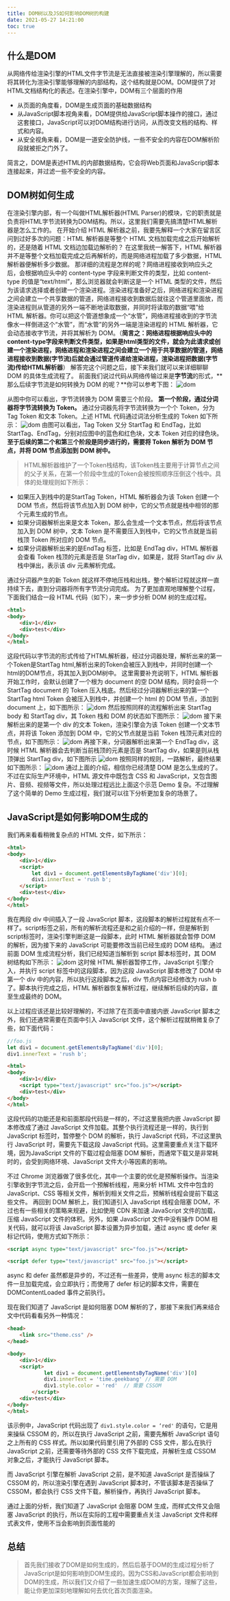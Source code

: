 ```yaml
---
title: DOM树以及JS如何影响DOM树的构建
date: 2021-05-27 14:21:00
toc: true
---
```


## 什么是DOM
从网络传给渲染引擎的HTML文件字节流是无法直接被渲染引擎理解的，所以需要将其转化为渲染引擎能够理解的内部结构，这个结构就是DOM。DOM提供了对HTML文档结构化的表述。在渲染引擎中，DOM有三个层面的作用
* 从页面的角度看，DOM是生成页面的基础数据结构
* 从JavaScript脚本视角来看，DOM提供给JavaScript脚本操作的接口，通过这套接口，JavaScript可以对DOM结构进行访问，从而改变文档的结构、样式和内容。
* 从安全视角来看，DOM是一道安全防护线，一些不安全的内容在DOM解析阶段就被拒之门外了。

简言之，DOM是表述HTML的内部数据结构，它会将Web页面和JavaScript脚本连接起来，并过滤一些不安全的内容。

## DOM树如何生成
在渲染引擎内部，有一个叫做HTML解析器(HTML Parser)的模块，它的职责就是负责将HTML字节流转换为DOM结构。所以，这里我们需要先搞清楚HTML解析器是怎么工作的。
在开始介绍 HTML 解析器之前，我要先解释一个大家在留言区问到过好多次的问题：HTML 解析器是等整个 HTML 文档加载完成之后开始解析的，还是随着 HTML 文档边加载边解析的？
在这里我统一解答下，HTML 解析器并不是等整个文档加载完成之后再解析的，而是网络进程加载了多少数据，HTML 解析器便解析多少数据。
那详细的流程是怎样的呢？网络进程接收到响应头之后，会根据响应头中的 content-type 字段来判断文件的类型，比如 content-type 的值是“text/html”，那么浏览器就会判断这是一个 HTML 类型的文件，然后为该请求选择或者创建一个渲染进程。渲染进程准备好之后，网络进程和渲染进程之间会建立一个共享数据的管道，网络进程接收到数据后就往这个管道里面放，而渲染进程则从管道的另外一端不断地读取数据，并同时将读取的数据“喂”给 HTML 解析器。你可以把这个管道想象成一个“水管”，网络进程接收到的字节流像水一样倒进这个“水管”，而“水管”的另外一端是渲染进程的 HTML 解析器，它会动态接收字节流，并将其解析为 DOM。（**简言之：网络进程根据响应头中的content-type字段来判断文件类型，如果是html类型的文件，就会为此请求或创建一个渲染进程，网络进程和渲染进程之间会建立一个用于共享数据的管道，网络进程接收到数据(字节流)后就会通过管道传递给渲染进程，渲染进程把数据(字节流)传给HTML解析器**）
解答完这个问题之后，接下来我们就可以来详细聊聊 DOM 的具体生成流程了。
前面我们说过代码从网络传输过来是**字节流**的形式，**那么后续字节流是如何转换为 DOM 的呢？**你可以参考下图：
![dom](/assets/browserImg/dom.png "dom")

从图中你可以看出，字节流转换为 DOM 需要三个阶段。
**第一个阶段，通过分词器将字节流转换为 Token。**
通过分词器先将字节流转换为一个个 Token，分为 Tag Token 和文本 Token。上述 HTML 代码通过词法分析生成的 Token 如下所示：
![dom](/assets/browserImg/dom2.png "dom")
由图可以看出，Tag Token 又分 StartTag 和 EndTag，比如
StartTag、EndTag，分别对应图中的蓝色和红色块，文本 Token 对应的绿色块。
**至于后续的第二个和第三个阶段是同步进行的，需要将 Token 解析为 DOM 节点，并将 DOM 节点添加到 DOM 树中。**
>HTML解析器维护了一个Token栈结构，该Token栈主要用于计算节点之间的父子关系，在第一个阶段中生成的Token会被按照顺序压倒这个栈中。具体的处理规则如下所示：
* 如果压入到栈中的是StartTag Token，HTML 解析器会为该 Token 创建一个 DOM 节点，然后将该节点加入到 DOM 树中，它的父节点就是栈中相邻的那个元素生成的节点。
* 如果分词器解析出来是文本 Token，那么会生成一个文本节点，然后将该节点加入到 DOM 树中，文本 Token 是不需要压入到栈中，它的父节点就是当前栈顶 Token 所对应的 DOM 节点。
* 如果分词器解析出来的是EndTag 标签，比如是 EndTag div，HTML 解析器会查看 Token 栈顶的元素是否是 StarTag div，如果是，就将 StartTag div 从栈中弹出，表示该 div 元素解析完成。

通过分词器产生的新 Token 就这样不停地压栈和出栈，整个解析过程就这样一直持续下去，直到分词器将所有字节流分词完成。
为了更加直观地理解整个过程，下面我们结合一段 HTML 代码（如下），来一步步分析 DOM 树的生成过程。
```html
<html>
<body>
    <div>1</div>
    <div>test</div>
</body>
</html>
```
这段代码以字节流的形式传给了HTML解析器，经过分词器处理，解析出来的第一个Token是StartTag html,解析出来的Token会被压入到栈中，并同时创建一个html的DOM节点，将其加入到DOM树中。
这里需要补充说明下，HTML 解析器开始工作时，会默认创建了一个根为 document 的空 DOM 结构，同时会将一个 StartTag document 的 Token 压入栈底。然后经过分词器解析出来的第一个 StartTag html Token 会被压入到栈中，并创建一个 html 的 DOM 节点，添加到 document 上，如下图所示：
![dom](/assets/browserImg/dom3.png "dom")
然后按照同样的流程解析出来 StartTag body 和 StartTag div，其 Token 栈和 DOM 的状态如下图所示：
![dom](/assets/browserImg/dom4.png "dom")
接下来解析出来的是第一个 div 的文本 Token，渲染引擎会为该 Token 创建一个文本节点，并将该 Token 添加到 DOM 中，它的父节点就是当前 Token 栈顶元素对应的节点，如下图所示：
![dom](/assets/browserImg/dom5.png "dom")
再接下来，分词器解析出来第一个 EndTag div，这时候 HTML 解析器会去判断当前栈顶的元素是否是 StartTag div，如果是则从栈顶弹出 StartTag div，如下图所示
![dom](/assets/browserImg/dom6.png "dom")
按照同样的规则，一路解析，最终结果如下图所示：
![dom](/assets/browserImg/dom7.png "dom")
通过上面的介绍，相信你已经清楚 DOM 是怎么生成的了。不过在实际生产环境中，HTML 源文件中既包含 CSS 和 JavaScript，又包含图片、音频、视频等文件，所以处理过程远比上面这个示范 Demo 复杂。不过理解了这个简单的 Demo 生成过程，我们就可以往下分析更加复杂的场景了。

## JavaScript是如何影响DOM生成的
我们再来看看稍微复杂点的 HTML 文件，如下所示：
```html
<html>
<body>
    <div>1</div>
    <script>
        let div1 = document.getElementsByTagName('div')[0];
        div1.innerText = 'rush b';
    </script>
    <div>test</div>
</body>
</html>
```
我在两段 div 中间插入了一段 JavaScript 脚本，这段脚本的解析过程就有点不一样了。script标签之前，所有的解析流程还是和之前介绍的一样，但是解析到script标签时，渲染引擎判断这是一段脚本，此时 HTML 解析器就会暂停 DOM 的解析，因为接下来的 JavaScript 可能要修改当前已经生成的 DOM 结构。
通过前面 DOM 生成流程分析，我们已经知道当解析到 script 脚本标签时，其 DOM 树结构如下所示：
![dom](/assets/browserImg/dom8.png "dom")
这时候 HTML 解析器暂停工作，JavaScript 引擎介入，并执行 script 标签中的这段脚本，因为这段 JavaScript 脚本修改了 DOM 中第一个 div 中的内容，所以执行这段脚本之后，div 节点内容已经修改为 rush b 了。脚本执行完成之后，HTML 解析器恢复解析过程，继续解析后续的内容，直至生成最终的 DOM。

以上过程应该还是比较好理解的，不过除了在页面中直接内嵌 JavaScript 脚本之外，我们还通常需要在页面中引入 JavaScript 文件，这个解析过程就稍微复杂了些，如下面代码：
```js
//foo.js
let div1 = document.getElementsByTagName('div')[0];
div1.innerText = 'rush b';
```
```html
<html>
<body>
    <div>1</div>
    <script type="text/javascript" src="foo.js"></script>
    <div>test</div>
</body>
</html>
```
这段代码的功能还是和前面那段代码是一样的，不过这里我把内嵌 JavaScript 脚本修改成了通过 JavaScript 文件加载。其整个执行流程还是一样的，执行到 JavaScript 标签时，暂停整个 DOM 的解析，执行 JavaScript 代码，不过这里执行 JavaScript 时，需要先下载这段 JavaScript 代码。这里需要重点关注下载环境，因为JavaScript 文件的下载过程会阻塞 DOM 解析，而通常下载又是非常耗时的，会受到网络环境、JavaScript 文件大小等因素的影响。

不过 Chrome 浏览器做了很多优化，其中一个主要的优化是预解析操作。当渲染引擎收到字节流之后，会开启一个预解析线程，用来分析 HTML 文件中包含的 JavaScript、CSS 等相关文件，解析到相关文件之后，预解析线程会提前下载这些文件。
再回到 DOM 解析上，我们知道引入 JavaScript 线程会阻塞 DOM，不过也有一些相关的策略来规避，比如使用 CDN 来加速 JavaScript 文件的加载，压缩 JavaScript 文件的体积。另外，如果 JavaScript 文件中没有操作 DOM 相关代码，就可以将该 JavaScript 脚本设置为异步加载，通过 async 或 defer 来标记代码，使用方式如下所示：
```html
<script async type="text/javascript" src="foo.js"></script>
```
```html
<script defer type="text/javascript" src="foo.js"></script>
```
async 和 defer 虽然都是异步的，不过还有一些差异，使用 async 标志的脚本文件一旦加载完成，会立即执行；而使用了 defer 标记的脚本文件，需要在 DOMContentLoaded 事件之前执行。

现在我们知道了 JavaScript 是如何阻塞 DOM 解析的了，那接下来我们再来结合文中代码看看另外一种情况：
```html
<head>
    <link src="theme.css" />
</head>
```
```html
<body>
    <div>1</div>
    <script>
            let div1 = document.getElementsByTagName('div')[0]
            div1.innerText = 'time.geekbang' // 需要 DOM
            div1.style.color = 'red'  // 需要 CSSOM
        </script>
    <div>test</div>
</body>
</html>
```
该示例中，JavaScript 代码出现了 `div1.style.color = ‘red'` 的语句，它是用来操纵 CSSOM 的，所以在执行 JavaScript 之前，需要先解析 JavaScript 语句之上所有的 CSS 样式。所以如果代码里引用了外部的 CSS 文件，那么在执行 JavaScript 之前，还需要等待外部的 CSS 文件下载完成，并解析生成 CSSOM 对象之后，才能执行 JavaScript 脚本。

而 JavaScript 引擎在解析 JavaScript 之前，是不知道 JavaScript 是否操纵了 CSSOM 的，所以渲染引擎在遇到 JavaScript 脚本时，不管该脚本是否操纵了 CSSOM，都会执行 CSS 文件下载，解析操作，再执行 JavaScript 脚本。

通过上面的分析，我们知道了 JavaScript 会阻塞 DOM 生成，而样式文件又会阻塞 JavaScript 的执行，所以在实际的工程中需要重点关注 JavaScript 文件和样式表文件，使用不当会影响到页面性能的

## 总结
>首先我们接收了DOM是如何生成的，然后后基于DOM的生成过程分析了JavaScript是如何影响到DOM生成的。因为CSS和JavaScript都会影响到DOM的生成，所以我们又介绍了一些加速生成DOM的方案，理解了这些，能让你更加深刻地理解如何去优化首次页面渲染。